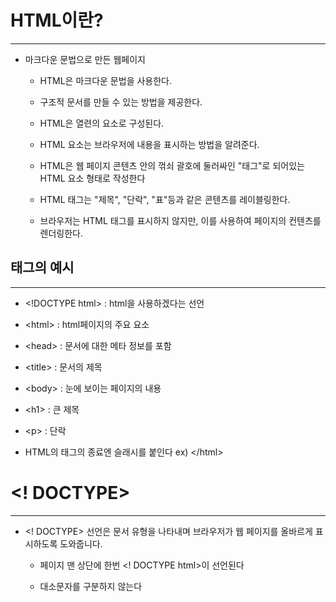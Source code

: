 # HTML이란?
---------------

* 마크다운 문법으로 만든 웹페이지

  * HTML은 마크다운 문법을 사용한다.
  
  * 구조적 문서를 만들 수 있는 방법을 제공한다.

  * HTML은 열련의 요소로 구성된다.
  
  * HTML 요소는 브라우저에 내용을 표시하는 방법을 알려준다.
  
  * HTML은 웹 페이지 콘텐츠 안의 꺾쇠 괄호에 둘러싸인 "태그"로 되어있는 HTML 요소 형태로 작성한다
  
  * HTML 태그는 "제목", "단락", "표"등과 같은 콘텐츠를 레이블링한다.
  
  * 브라우저는 HTML 태그를 표시하지 않지만, 이를 사용하여 페이지의 컨텐츠를 렌더링한다.
  
## 태그의 예시
-----------------

  * \<!DOCTYPE html> : html을 사용하겠다는 선언
  
  * \<html> : html페이지의 주요 요소
  
  * \<head> : 문서에 대한 메타 정보를 포함
  
  * \<title> : 문서의 제목
  
  * \<body> : 눈에 보이는 페이지의 내용
  
  * \<h1> : 큰 제목
  
  * \<p> : 단락
  
* HTML의 태그의 종료엔 슬래시를 붙인다 ex) \</html>


# \<! DOCTYPE>
-------------------

* \<! DOCTYPE> 선언은 문서 유형을 나타내며 브라우저가 웹 페이지를 올바르게 표시하도록 도와줍니다.

    * 페이지 맨 상단에 한번 \<! DOCTYPE html>이 선언된다
    
    * 대소문자를 구분하지 않는다
